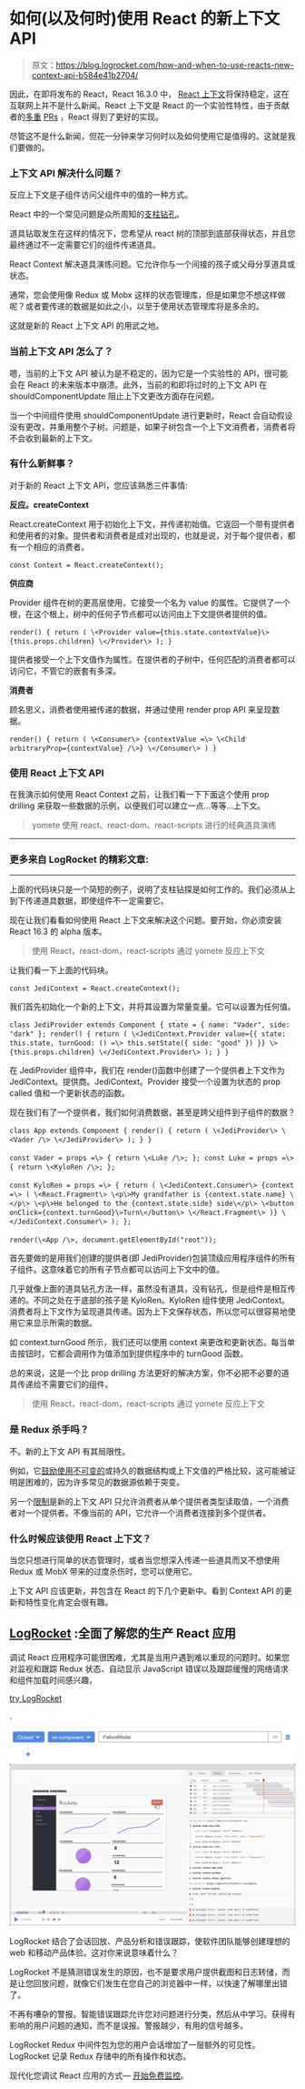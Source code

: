 # 如何(以及何时)使用 React 的新上下文 API 

> 原文：<https://blog.logrocket.com/how-and-when-to-use-reacts-new-context-api-b584e41b2704/>

因此，在即将发布的 React，React 16.3.0 中， [React 上下文](https://reactjs.org/docs/context.html#why-not-to-use-context)将保持稳定，这在互联网上并不是什么新闻。React 上下文是 React 的一个实验性特性，由于贡献者的[多重](https://github.com/facebook/react/pull/11818) [PRs](https://github.com/reactjs/rfcs/pull/2) ，React 得到了更好的实现。

尽管这不是什么新闻，但花一分钟来学习何时以及如何使用它是值得的。这就是我们要做的。

### **上下文 API 解决什么问题？**

反应上下文是子组件访问父组件中的值的一种方式。

React 中的一个常见问题是众所周知的[支柱钻孔](https://medium.com/dailyjs/reacts-%EF%B8%8F-new-context-api-70c9fe01596b)。

道具钻取发生在这样的情况下，您希望从 react 树的顶部到底部获得状态，并且您最终通过不一定需要它们的组件传递道具。

React Context 解决道具演练问题。它允许你与一个间接的孩子或父母分享道具或状态。

通常，您会使用像 Redux 或 Mobx 这样的状态管理库，但是如果您不想这样做呢？或者要传递的数据是如此之小，以至于使用状态管理库将是多余的。

这就是新的 React 上下文 API 的用武之地。

### **当前上下文 API 怎么了？**

嗯，当前的上下文 API 被认为是不稳定的，因为它是一个实验性的 API，很可能会在 React 的未来版本中崩溃。此外，当前的和即将过时的上下文 API 在 shouldComponentUpdate 阻止上下文更改方面存在问题。

当一个中间组件使用 shouldComponentUpdate 进行更新时，React 会自动假设没有更改，并重用整个子树。问题是，如果子树包含一个上下文消费者，消费者将不会收到最新的上下文。

### **有什么新鲜事？**

对于新的 React 上下文 API，您应该熟悉三件事情:

**反应。createContext**

React.createContext 用于初始化上下文，并传递初始值。它返回一个带有提供者和使用者的对象。提供者和消费者是成对出现的，也就是说，对于每个提供者，都有一个相应的消费者。

```
const Context = React.createContext(); 
```

**供应商**

Provider 组件在树的更高层使用，它接受一个名为 value 的属性。它提供了一个根，在这个根上，树中的任何子节点都可以访问由上下文提供者提供的值。

```
render() { return ( \<Provider value={this.state.contextValue}\> {this.props.children} \</Provider\> ); } 
```

提供者接受一个上下文值作为属性。在提供者的子树中，任何匹配的消费者都可以访问它，不管它的嵌套有多深。

**消费者**

顾名思义，消费者使用被传递的数据，并通过使用 render prop API 来呈现数据。

```
render() { return ( \<Consumer\> {contextValue =\> \<Child arbitraryProp={contextValue} /\>} \</Consumer\> ) } 
```

### 使用 React 上下文 API

在我演示如何使用 React Context 之前，让我们看一下下面这个使用 prop drilling 来获取一些数据的示例，以便我们可以建立一点…等等…上下文。

> yomete 使用 react、react-dom、react-scripts 进行的经典道具演练

* * *

### 更多来自 LogRocket 的精彩文章:

* * *

上面的代码块只是一个简短的例子，说明了支柱钻探是如何工作的。我们必须从上到下传递道具数据，即使组件不一定需要它。

现在让我们看看如何使用 React 上下文来解决这个问题。要开始，你必须安装 React 16.3 的 alpha 版本。

> 使用 React，react-dom，react-scripts 通过 yomete 反应上下文

让我们看一下上面的代码块。

```
const JediContext = React.createContext(); 
```

我们首先初始化一个新的上下文，并将其设置为常量变量。它可以设置为任何值。

```
class JediProvider extends Component { state = { name: "Vader", side: "dark" }; render() { return ( \<JediContext.Provider value={{ state: this.state, turnGood: () =\> this.setState({ side: "good" }) }} \> {this.props.children} \</JediContext.Provider\> ); } } 
```

在 JediProvider 组件中，我们在 render()函数中创建了一个提供者上下文作为 JediContext。提供商。JediContext。Provider 接受一个设置为状态的 prop called 值和一个更新状态的函数。

现在我们有了一个提供者，我们如何消费数据，甚至是跨父组件到子组件的数据？

```
class App extends Component { render() { return ( \<JediProvider\> \<Vader /\> \</JediProvider\> ); } }

const Vader = props =\> { return \<Luke /\>; }; const Luke = props =\> { return \<KyloRen /\>; };

const KyloRen = props =\> { return ( \<JediContext.Consumer\> {context =\> ( \<React.Fragment\> \<p\>My grandfather is {context.state.name} \</p\> \<p\>He belonged to the {context.state.side} side\</p\> \<button onClick={context.turnGood}\>Turn\</button\> \</React.Fragment\> )} \</JediContext.Consumer\> ); };

render(\<App /\>, document.getElementById("root")); 
```

首先要做的是用我们创建的提供者(即 JediProvider)包装顶级应用程序组件的所有子组件。这意味着它的所有子节点都可以访问上下文中的值。

几乎就像上面的道具钻孔方法一样，虽然没有道具，没有钻孔，但是组件是相互传递的。不同之处在于底部的孩子是 KyloRen。KyloRen 组件使用 JediContext。消费者将上下文作为呈现道具传递。因为上下文保存状态，所以您可以很容易地使用它来显示所需的数据。

如 context.turnGood 所示，我们还可以使用 context 来更改和更新状态。每当单击按钮时，它都会调用作为值添加到提供程序中的 turnGood 函数。

总的来说，这是一个比 prop drilling 方法更好的解决方案，你不必把不必要的道具传递给不需要它们的组件。

> 使用 React，react-dom，react-scripts 通过 yomete 反应上下文

### **是 Redux 杀手吗？**

不。新的上下文 API 有其局限性。

例如，它[鼓励使用不可变的](https://github.com/reactjs/rfcs/blob/master/text/0002-new-version-of-context.md#relies-on-strict-comparison-of-context-values)或持久的数据结构或上下文值的严格比较，这可能被证明是困难的，因为许多常见的数据源依赖于突变。

另一个[限制](https://github.com/reactjs/rfcs/blob/master/text/0002-new-version-of-context.md#only-one-provider-type-per-consumer)是新的上下文 API 只允许消费者从单个提供者类型读取值，一个消费者对一个提供者。不像当前的 API，它允许一个消费者连接到多个提供者。

### 什么时候应该使用 React 上下文？

当您只想进行简单的状态管理时，或者当您想深入传递一些道具而又不想使用 Redux 或 MobX 带来的过度杀伤时，您可以使用它。

上下文 API 应该更新，并包含在 React 的下几个更新中。看到 Context API 的更新和特性变化肯定会很有趣。

## [LogRocket](https://lp.logrocket.com/blg/react-signup-general) :全面了解您的生产 React 应用

调试 React 应用程序可能很困难，尤其是当用户遇到难以重现的问题时。如果您对监视和跟踪 Redux 状态、自动显示 JavaScript 错误以及跟踪缓慢的网络请求和组件加载时间感兴趣，

[try LogRocket](https://lp.logrocket.com/blg/react-signup-general)

.

[![](img/f300c244a1a1cf916df8b4cb02bec6c6.png) ](https://lp.logrocket.com/blg/react-signup-general) [![LogRocket Dashboard Free Trial Banner](img/d6f5a5dd739296c1dd7aab3d5e77eeb9.png)](https://lp.logrocket.com/blg/react-signup-general) 

LogRocket 结合了会话回放、产品分析和错误跟踪，使软件团队能够创建理想的 web 和移动产品体验。这对你来说意味着什么？

LogRocket 不是猜测错误发生的原因，也不是要求用户提供截图和日志转储，而是让您回放问题，就像它们发生在您自己的浏览器中一样，以快速了解哪里出错了。

不再有嘈杂的警报。智能错误跟踪允许您对问题进行分类，然后从中学习。获得有影响的用户问题的通知，而不是误报。警报越少，有用的信号越多。

LogRocket Redux 中间件包为您的用户会话增加了一层额外的可见性。LogRocket 记录 Redux 存储中的所有操作和状态。

现代化您调试 React 应用的方式— [开始免费监控](https://lp.logrocket.com/blg/react-signup-general)。